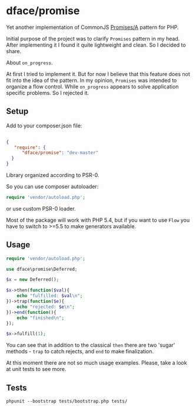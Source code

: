 # dface/promise

Yet another implementation of CommonJS [Promises/A](http://wiki.commonjs.org/wiki/Promises/A) pattern for PHP.

Initial purpose of the project was to clarify `Promises` pattern in my head.
After implementing it I found it quite lightweight and clean. So I decided to share.

About `on_progress`.

At first I tried to implement it.
But for now I believe that this feature does not fit into the idea of the pattern.
In my opinion, `Promises` was intended to organize a flow control.
While `on_progress` appears to solve application specific problems. 
So I rejected it.


## Setup

Add to your composer.json file:

``` json
 
{
   "require": {
      "dface/promise": "dev-master"
  }
}
```

Library organized according to PSR-0. 

So you can use composer autoloader:
``` php
require 'vendor/autoload.php';
```
or use custom PSR-0 loader.

Most of the package will work with PHP 5.4,
but if you want to use `Flow` you have to switch to >=5.5 to make generators available.


## Usage

``` php
require 'vendor/autoload.php';

use dface\promise\Deferred;

$x = new Deferred();

$x->then(function($val){
    echo "fulfilled: $val\n";
})->trap(function($e){
    echo "rejected: $e\n";
})->end(function(){
    echo "finished\n";
});

$x->fulfill(1);

```

You can see that in addition to the classical `then` there are two 'sugar' methods - `trap` to catch rejects,
and `end` to make finalization.

At this moment there are not so much usage examples. Please, take a look at unit tests to see more.


## Tests

```
phpunit --bootstrap tests/bootstrap.php tests/
```
